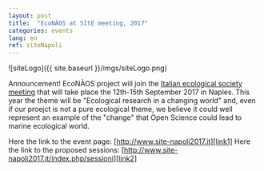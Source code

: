 ```yaml
---
layout: post
title:  "EcoNÀOS at SItE meeting, 2017"
categories: events
lang: en
ref: siteNapoli
---
```

![siteLogo]({{ site.baseurl }}/imgs/siteLogo.png)

Announcement!
EcoNÀOS project will join the [Italian ecological society meeting][ecologia] that will take place the 12th-15th September 2017 in Naples.
This year the theme will be "Ecological research in a changing world" and, even if our proejct is not a pure ecological theme, we believe it could well represent an example of the "change" that Open Science could lead to marine ecological world.

Here the link to the event page: [http://www.site-napoli2017.it][link1]
Here the link to the proposed sessions: [http://www.site-napoli2017.it/index.php/sessioni][link2]

[ecologia]: http://www.ecologia.it/
[link1]: http://www.site-napoli2017.it
[link2]: http://www.site-napoli2017.it/index.php/sessioni
